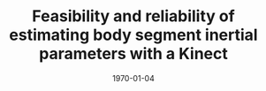 ---
title: "Feasibility and reliability of estimating body segment inertial parameters with a Kinect"
collection: publications
permalink: /publication/Ab-4
date: 1970-01-04
venue: 'Engineering'
citation: '<b>Kudzia P.</b> , Jackson E., and Dumas G,  Using mathematical models and vertical jumping to study the limits to human agility .<i> American Society of Biomechanics 41st Meeting </i>.  Boulder, Colorado, USA. <b>2017</b>'
---